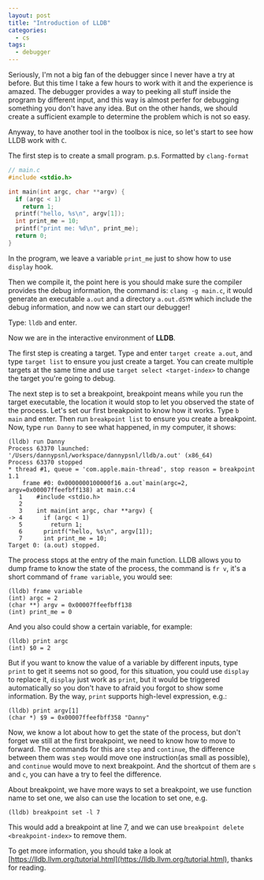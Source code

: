 ```yaml
---
layout: post
title: "Introduction of LLDB"
categories:
  - cs
tags:
  - debugger
---
```


Seriously, I'm not a big fan of the debugger since I never have a try at before. But this time I take a few hours to work with it and the experience is amazed. The debugger provides a way to peeking all stuff inside the program by different input, and this way is almost perfer for debugging something you don't have any idea. But on the other hands, we should create a sufficient example to determine the problem which is not so easy.

Anyway, to have another tool in the toolbox is nice, so let's start to see how LLDB work with `C`.

The first step is to create a small program. p.s. Formatted by `clang-format`

```c
// main.c
#include <stdio.h>

int main(int argc, char **argv) {
  if (argc < 1)
    return 1;
  printf("hello, %s\n", argv[1]);
  int print_me = 10;
  printf("print me: %d\n", print_me);
  return 0;
}
```

In the program, we leave a variable `print_me` just to show how to use `display` hook.

Then we compile it, the point here is you should make sure the compiler provides the debug information, the command is: `clang -g main.c`, it would generate an executable `a.out` and a directory `a.out.dSYM` which include the debug information, and now we can start our debugger!

Type: `lldb` and enter.

Now we are in the interactive environment of **LLDB**.

The first step is creating a target. Type and enter `target create a.out`, and type `target list` to ensure you just create a target. You can create multiple targets at the same time and use `target select <target-index>` to change the target you're going to debug.

The next step is to set a breakpoint, breakpoint means while you run the target executable, the location it would stop to let you observed the state of the process. Let's set our first breakpoint to know how it works. Type `b main` and enter. Then run `breakpoint list` to ensure you create a breakpoint. Now, type `run Danny` to see what happened, in my computer, it shows:

```
(lldb) run Danny
Process 63370 launched: '/Users/dannypsnl/workspace/dannypsnl/lldb/a.out' (x86_64)
Process 63370 stopped
* thread #1, queue = 'com.apple.main-thread', stop reason = breakpoint 1.1
    frame #0: 0x0000000100000f16 a.out`main(argc=2, argv=0x00007ffeefbff138) at main.c:4
   1    #include <stdio.h>
   2
   3    int main(int argc, char **argv) {
-> 4      if (argc < 1)
   5        return 1;
   6      printf("hello, %s\n", argv[1]);
   7      int print_me = 10;
Target 0: (a.out) stopped.
```

The process stops at the entry of the main function. LLDB allows you to dump frame to know the state of the process, the command is `fr v`, it's a short command of `frame variable`, you would see:

```
(lldb) frame variable
(int) argc = 2
(char **) argv = 0x00007ffeefbff138
(int) print_me = 0
```

And you also could show a certain variable, for example:

```
(lldb) print argc
(int) $0 = 2
```

But if you want to know the value of a variable by different inputs, type `print` to get it seems not so good, for this situation, you could use `display` to replace it, `display` just work as `print`, but it would be triggered automatically so you don't have to afraid you forgot to show some information. By the way, `print` supports high-level expression, e.g.:

```
(lldb) print argv[1]
(char *) $9 = 0x00007ffeefbff358 "Danny"
```

Now, we know a lot about how to get the state of the process, but don't forget we still at the first breakpoint, we need to know how to move to forward. The commands for this are `step` and `continue`, the difference between them was `step` would move one instruction(as small as possible), and `continue` would move to next breakpoint. And the shortcut of them are `s` and `c`, you can have a try to feel the difference.

About breakpoint, we have more ways to set a breakpoint, we use function name to set one, we also can use the location to set one, e.g.

```
(lldb) breakpoint set -l 7
```

This would add a breakpoint at line 7, and we can use `breakpoint delete <breakpoint-index>` to remove them.

To get more information, you should take a look at [https://lldb.llvm.org/tutorial.html](https://lldb.llvm.org/tutorial.html), thanks for reading.
